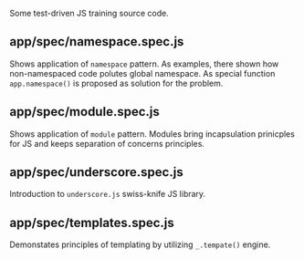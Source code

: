 Some test-driven JS training source code.

## app/spec/namespace.spec.js

Shows application of ``namespace`` pattern. As examples, there shown how non-namespaced code polutes global namespace. As special function ``app.namespace()`` is proposed as solution for the problem.

## app/spec/module.spec.js

Shows application of ``module`` pattern. Modules bring incapsulation prinicples for JS and keeps separation of concerns principles.

## app/spec/underscore.spec.js

Introduction to ``underscore.js`` swiss-knife JS library.

## app/spec/templates.spec.js

Demonstates principles of templating by utilizing ``_.tempate()`` engine. 